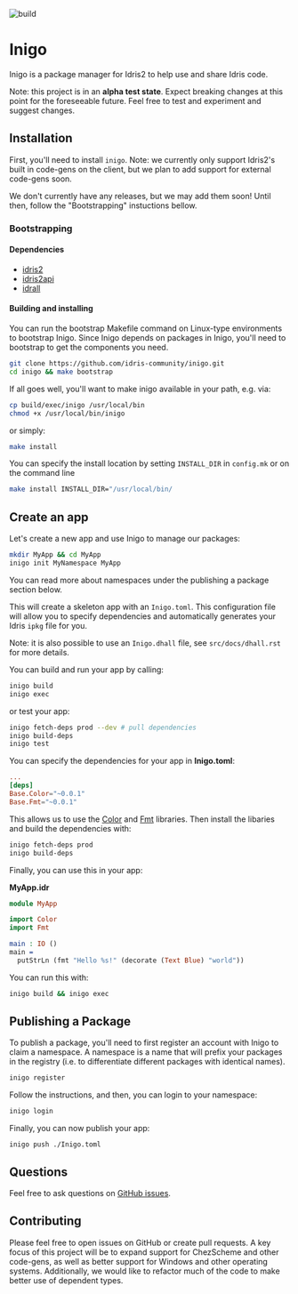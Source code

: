 
![build](https://github.com/idris-community/inigo/actions/workflows/ci.yml/badge.svg)

# Inigo

Inigo is a package manager for Idris2 to help use and share Idris code.

Note: this project is in an **alpha test state**. Expect breaking changes at this point for the foreseeable future. Feel free to test and experiment and suggest changes.

## Installation

First, you'll need to install `inigo`. Note: we currently only support Idris2's built in code-gens on the client, but we plan to add support for external code-gens soon.

We don't currently have any releases, but we may add them soon! Until then, follow the "Bootstrapping" instuctions bellow.

<!--
Download a release from the [releases](https://github.com/idris-community/inigo/releases) page. Install the file into your path and make sure it's executable.

```bash
curl -L https://github.com/idris-community/inigo/releases/download/0.0.1-alpha/inigo -o /usr/local/bin/inigo && chmod +x /usr/local/bin/inigo
```
-->

### Bootstrapping

#### Dependencies
- [idris2](https://github.com/idris-lang/Idris2)
- [idris2api](https://github.com/idris-lang/Idris2/blob/master/INSTALL.md#7-optional-installing-the-idris-2-api)
- [idrall](https://github.com/alexhumphreys/idrall)

#### Building and installing

You can run the bootstrap Makefile command on Linux-type environments to bootstrap Inigo. Since Inigo depends on packages in Inigo, you'll need to bootstrap to get the components you need.

```bash
git clone https://github.com/idris-community/inigo.git
cd inigo && make bootstrap
```

If all goes well, you'll want to make inigo available in your path, e.g. via:

```bash
cp build/exec/inigo /usr/local/bin
chmod +x /usr/local/bin/inigo
```

or simply:

```bash
make install
```

You can specify the install location by setting `INSTALL_DIR` in `config.mk` or on the command line

```bash
make install INSTALL_DIR="/usr/local/bin/
```

## Create an app

Let's create a new app and use Inigo to manage our packages:

``` bash
mkdir MyApp && cd MyApp
inigo init MyNamespace MyApp
```

You can read more about namespaces under the publishing a package section below.

This will create a skeleton app with an `Inigo.toml`. This configuration file will allow you to specify dependencies and automatically generates your Idris `ipkg` file for you.

Note: it is also possible to use an `Inigo.dhall` file, see `src/docs/dhall.rst` for more details.

You can build and run your app by calling:

```bash
inigo build
inigo exec
```

or test your app:

```bash
inigo fetch-deps prod --dev # pull dependencies
inigo build-deps
inigo test
```

You can specify the dependencies for your app in **Inigo.toml**:

```toml
...
[deps]
Base.Color="~0.0.1"
Base.Fmt="~0.0.1"
```

This allows us to use the [Color](https://github.com/idris-community/inigo/tree/main/Base/Color) and [Fmt](https://github.com/idris-community/inigo/tree/main/Base/Fmt) libraries. Then install the libaries and build the dependencies with:

```bash
inigo fetch-deps prod
inigo build-deps
```

Finally, you can use this in your app:

**MyApp.idr**

```idris
module MyApp

import Color
import Fmt

main : IO ()
main =
  putStrLn (fmt "Hello %s!" (decorate (Text Blue) "world"))
```

You can run this with:

```bash
inigo build && inigo exec
```

## Publishing a Package

To publish a package, you'll need to first register an account with Inigo to claim a namespace. A namespace is a name that will prefix your packages in the registry (i.e. to differentiate different packages with identical names).

```bash
inigo register
```

Follow the instructions, and then, you can login to your namespace:

```bash
inigo login
```

Finally, you can now publish your app:

```
inigo push ./Inigo.toml
```

## Questions

Feel free to ask questions on [GitHub issues](https://github.com/idris-community/inigo/issues).

## Contributing

Please feel free to open issues on GitHub or create pull requests. A key focus of this project will be to expand support for ChezScheme and other code-gens, as well as better support for Windows and other operating systems. Additionally, we would like to refactor much of the code to make better use of dependent types.
